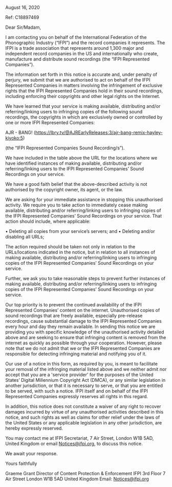 August 16, 2020

Ref: C18897469

Dear Sir/Madam,

I am contacting you on behalf of the International Federation of the Phonographic Industry (“IFPI”) and the record companies it represents. The IFPI is a trade association that represents around 1,300 major and independent record companies in the US and internationally who create, manufacture and distribute sound recordings (the “IFPI Represented Companies”).

The information set forth in this notice is accurate and, under penalty of perjury, we submit that we are authorised to act on behalf of the IFPI Represented Companies in matters involving the infringement of exclusive rights that the IFPI Represented Companies hold in their sound recordings, including enforcing their copyrights and other legal rights on the Internet.

We have learned that your service is making available, distributing and/or referring/linking users to infringing copies of the following sound recordings, the copyrights in which are exclusively owned or controlled by one or more IFPI Represented Companies:

AJR - BANG! (https://lbry.tv/@AJREarlyReleases:3/ajr-bang-remix-hayley-kiyoko:5)


(the “IFPI Represented Companies Sound Recording/s”).

We have included in the table above the URL for the locations where we have identified instances of making available, distributing and/or referring/linking users to the IFPI Represented Companies’ Sound Recordings on your service.

We have a good faith belief that the above-described activity is not authorised by the copyright owner, its agent, or the law.

We are asking for your immediate assistance in stopping this unauthorised activity. We require you to take action to immediately cease making available, distributing and/or referring/linking users to infringing copies of the IFPI Represented Companies’ Sound Recordings on your service. That action should include, where applicable:

• Deleting all copies from your service’s servers; and
• Deleting and/or disabling all URLs;

The action required should be taken not only in relation to the URLs/locations indicated in the notice, but in relation to all instances of making available, distributing and/or referring/linking users to infringing copies of the IFPI Represented Companies’ Sound Recordings on your service.

Further, we ask you to take reasonable steps to prevent further instances of making available, distributing and/or referring/linking users to infringing copies of the IFPI Represented Companies’ Sound Recordings on your service.

Our top priority is to prevent the continued availability of the IFPI Represented Companies’ content on the internet. Unauthorised copies of sound recordings that are freely available, especially pre-release recordings, cause substantial damage to the IFPI Represented Companies every hour and day they remain available. In sending this notice we are providing you with specific knowledge of the unauthorised activity detailed above and are seeking to ensure that infringing content is removed from the internet as quickly as possible through your cooperation. However, please note that we do not admit that we or the IFPI Represented Companies are responsible for detecting infringing material and notifying you of it.

Our use of a notice in this form, as required by you, is meant to facilitate your removal of the infringing material listed above and we neither admit nor accept that you are a 'service provider' for the purposes of the United States’ Digital Millennium Copyright Act (DMCA), or any similar legislation in another jurisdiction, or that it is necessary to serve, or that you are entitled to be served, with such a notice. IFPI itself and on behalf of the IFPI Represented Companies expressly reserves all rights in this regard.

In addition, this notice does not constitute a waiver of any right to recover damages incurred by virtue of any unauthorised activities described in this notice, and such rights as well as claims for other relief under the laws of the United States or any applicable legislation in any other jurisdiction, are hereby expressly reserved.

You may contact me at IFPI Secretariat, 7 Air Street, London W1B 5AD, United Kingdom or email Notices@ifpi.org, to discuss this notice.

We await your response.

Yours faithfully

Graeme Grant
Director of Content Protection & Enforcement
IFPI
3rd Floor
7 Air Street
London
W1B 5AD
United Kingdom
Email: Notices@ifpi.org
